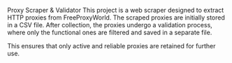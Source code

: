 Proxy Scraper & Validator
This project is a web scraper designed to extract HTTP proxies from FreeProxyWorld. The scraped proxies are initially stored in a CSV file. After collection, the proxies undergo a validation process, where only the functional ones are filtered and saved in a separate file.

This ensures that only active and reliable proxies are retained for further use.
